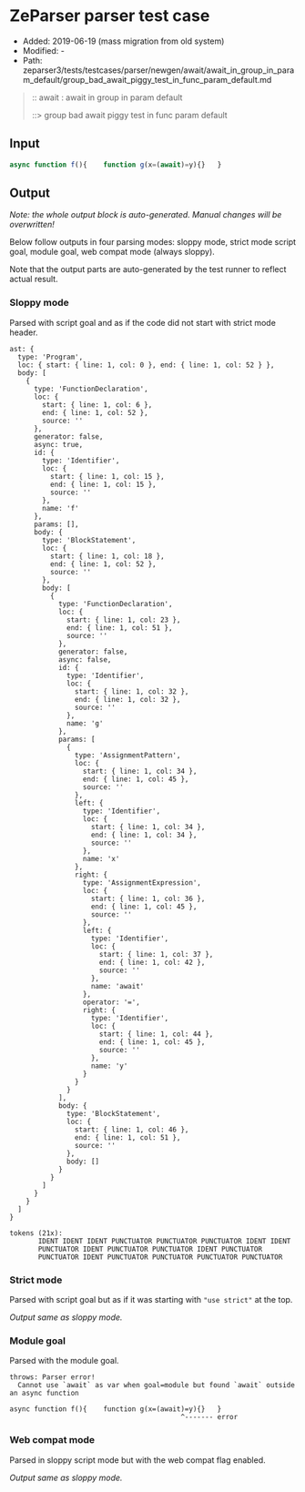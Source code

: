 # ZeParser parser test case

- Added: 2019-06-19 (mass migration from old system)
- Modified: -
- Path: zeparser3/tests/testcases/parser/newgen/await/await_in_group_in_param_default/group_bad_await_piggy_test_in_func_param_default.md

> :: await : await in group in param default
>
> ::> group bad await piggy test in func param default

## Input

`````js
async function f(){    function g(x=(await)=y){}   }
`````

## Output

_Note: the whole output block is auto-generated. Manual changes will be overwritten!_

Below follow outputs in four parsing modes: sloppy mode, strict mode script goal, module goal, web compat mode (always sloppy).

Note that the output parts are auto-generated by the test runner to reflect actual result.

### Sloppy mode

Parsed with script goal and as if the code did not start with strict mode header.

`````
ast: {
  type: 'Program',
  loc: { start: { line: 1, col: 0 }, end: { line: 1, col: 52 } },
  body: [
    {
      type: 'FunctionDeclaration',
      loc: {
        start: { line: 1, col: 6 },
        end: { line: 1, col: 52 },
        source: ''
      },
      generator: false,
      async: true,
      id: {
        type: 'Identifier',
        loc: {
          start: { line: 1, col: 15 },
          end: { line: 1, col: 15 },
          source: ''
        },
        name: 'f'
      },
      params: [],
      body: {
        type: 'BlockStatement',
        loc: {
          start: { line: 1, col: 18 },
          end: { line: 1, col: 52 },
          source: ''
        },
        body: [
          {
            type: 'FunctionDeclaration',
            loc: {
              start: { line: 1, col: 23 },
              end: { line: 1, col: 51 },
              source: ''
            },
            generator: false,
            async: false,
            id: {
              type: 'Identifier',
              loc: {
                start: { line: 1, col: 32 },
                end: { line: 1, col: 32 },
                source: ''
              },
              name: 'g'
            },
            params: [
              {
                type: 'AssignmentPattern',
                loc: {
                  start: { line: 1, col: 34 },
                  end: { line: 1, col: 45 },
                  source: ''
                },
                left: {
                  type: 'Identifier',
                  loc: {
                    start: { line: 1, col: 34 },
                    end: { line: 1, col: 34 },
                    source: ''
                  },
                  name: 'x'
                },
                right: {
                  type: 'AssignmentExpression',
                  loc: {
                    start: { line: 1, col: 36 },
                    end: { line: 1, col: 45 },
                    source: ''
                  },
                  left: {
                    type: 'Identifier',
                    loc: {
                      start: { line: 1, col: 37 },
                      end: { line: 1, col: 42 },
                      source: ''
                    },
                    name: 'await'
                  },
                  operator: '=',
                  right: {
                    type: 'Identifier',
                    loc: {
                      start: { line: 1, col: 44 },
                      end: { line: 1, col: 45 },
                      source: ''
                    },
                    name: 'y'
                  }
                }
              }
            ],
            body: {
              type: 'BlockStatement',
              loc: {
                start: { line: 1, col: 46 },
                end: { line: 1, col: 51 },
                source: ''
              },
              body: []
            }
          }
        ]
      }
    }
  ]
}

tokens (21x):
       IDENT IDENT IDENT PUNCTUATOR PUNCTUATOR PUNCTUATOR IDENT IDENT
       PUNCTUATOR IDENT PUNCTUATOR PUNCTUATOR IDENT PUNCTUATOR
       PUNCTUATOR IDENT PUNCTUATOR PUNCTUATOR PUNCTUATOR PUNCTUATOR
`````

### Strict mode

Parsed with script goal but as if it was starting with `"use strict"` at the top.

_Output same as sloppy mode._

### Module goal

Parsed with the module goal.

`````
throws: Parser error!
  Cannot use `await` as var when goal=module but found `await` outside an async function

async function f(){    function g(x=(await)=y){}   }
                                          ^------- error
`````


### Web compat mode

Parsed in sloppy script mode but with the web compat flag enabled.

_Output same as sloppy mode._
